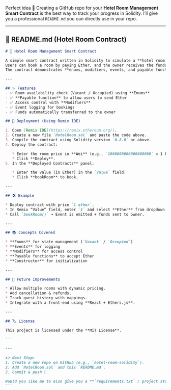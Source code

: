 Perfect idea 🚀 Creating a GitHub repo for your **Hotel Room Management Smart Contract** is the best way to track your progress in Solidity. I’ll give you a professional `README.md` you can directly use in your repo.

---

## 📄 README.md (Hotel Room Contract)

````markdown
# 🏨 Hotel Room Management Smart Contract

A simple smart contract written in Solidity to simulate a **hotel room booking system** on Ethereum.  
Users can book a room by paying Ether, and the owner receives the funds directly.  
The contract demonstrates **enums, modifiers, events, and payable functions** in Solidity.

---

## ✨ Features
- ✅ Room availability check (Vacant / Occupied) using **Enums**
- ✅ **Payable function** to allow users to send Ether
- ✅ Access control with **Modifiers**
- ✅ Event logging for bookings
- ✅ Funds automatically transferred to the owner

## 🚀 Deployment (Using Remix IDE)

1. Open [Remix IDE](https://remix.ethereum.org/).
2. Create a new file `HotelRoom.sol` and paste the code above.
3. Compile the contract using Solidity version `0.8.0` or above.
4. Deploy the contract:

   * Enter the room price in **Wei** (e.g., `1000000000000000000` = 1 Ether).
   * Click **Deploy**.
5. In the **Deployed Contracts** panel:

   * Enter the value (in Ether) in the `Value` field.
   * Click **bookRoom** to book.

---

## 🛠 Example

* Deploy contract with price `1 ether`.
* In Remix “Value” field, enter `1` and select **Ether** from dropdown.
* Call `bookRoom()` → Event is emitted + funds sent to owner.

---

## 📚 Concepts Covered

* **Enums** for state management (`Vacant` / `Occupied`)
* **Events** for logging
* **Modifiers** for access control
* **Payable functions** to accept Ether
* **Constructor** for initialization

---

## 🔮 Future Improvements

* Allow multiple rooms with dynamic pricing.
* Add cancellation & refunds.
* Track guest history with mappings.
* Integrate with a front-end using **React + Ethers.js**.

---

## 🏷 License

This project is licensed under the **MIT License**.

```

---

👉 Next Step:  
1. Create a new repo on GitHub (e.g., `hotel-room-solidity`).  
2. Add `HotelRoom.sol` and this `README.md`.  
3. Commit & push 🚀  

Would you like me to also give you a **`requirements.txt` / project structure** (if you want to expand later with Hardhat + frontend), or just keep it simple with only Solidity code + README for now?
```
